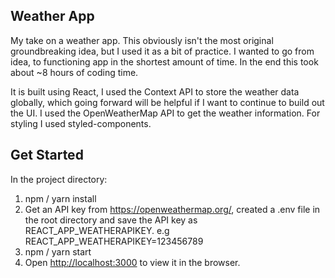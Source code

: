 ## Weather App

My take on a weather app. This obviously isn't the most original groundbreaking idea, but I used it as a bit of practice. I wanted to go from idea, to functioning app in the shortest amount of time. In the end this took about ~8 hours of coding time.

It is built using React, I used the Context API to store the weather data globally, which going forward will be helpful if I want to continue to build out the UI. I used the OpenWeatherMap API to get the weather information. For styling I used styled-components.

## Get Started

In the project directory:

1. npm / yarn install
2. Get an API key from https://openweathermap.org/, created a .env file in the root directory and save the API key as REACT_APP_WEATHERAPIKEY. e.g REACT_APP_WEATHERAPIKEY=123456789
3. npm / yarn start
4. Open [http://localhost:3000](http://localhost:3000) to view it in the browser.
